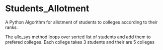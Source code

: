 # Students_Allotment
A Python Algorithm for allotment of students to colleges according to their ranks.

The allo_sys method loops over sorted list of students and add them to prefered colleges.
Each college takes 3 students and their are 5 colleges
